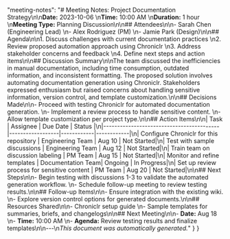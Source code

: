 "meeting-notes": "# Meeting Notes: Project Documentation Strategy\n\n**Date:** 2023-10-06  \n**Time:** 10:00 AM  \n**Duration:** 1 hour  \n**Meeting Type:** Planning Discussion\n\n## Attendees\n\n- Sarah Chen (Engineering Lead)  \n- Alex Rodriguez (PM)  \n- Jamie Park (Design)\n\n## Agenda\n\n1. Discuss challenges with current documentation practices  \n2. Review proposed automation approach using Chroniclr  \n3. Address stakeholder concerns and feedback  \n4. Define next steps and action items\n\n## Discussion Summary\n\nThe team discussed the inefficiencies in manual documentation, including time consumption, outdated information, and inconsistent formatting. The proposed solution involves automating documentation generation using Chroniclr. Stakeholders expressed enthusiasm but raised concerns about handling sensitive information, version control, and template customization.\n\n## Decisions Made\n\n- Proceed with testing Chroniclr for automated documentation generation.  \n- Implement a review process to handle sensitive content.  \n- Allow template customization per project type.\n\n## Action Items\n\n| Task                                     | Assignee         | Due Date   | Status     |\n|------------------------------------------|------------------|------------|------------|\n| Configure Chroniclr for this repository | Engineering Team | Aug 10     | Not Started|\n| Test with sample discussions            | Engineering Team | Aug 12     | Not Started|\n| Train team on discussion labeling       | PM Team          | Aug 15     | Not Started|\n| Monitor and refine templates            | Documentation Team| Ongoing    | In Progress|\n| Set up review process for sensitive content | PM Team      | Aug 20     | Not Started|\n\n## Next Steps\n\n- Begin testing with discussions 1-3 to validate the automated generation workflow.  \n- Schedule follow-up meeting to review testing results.\n\n## Follow-up Items\n\n- Ensure integration with the existing wiki.  \n- Explore version control options for generated documents.\n\n## Resources Shared\n\n- Chroniclr setup guide  \n- Sample templates for summaries, briefs, and changelogs\n\n## Next Meeting\n\n- **Date:** Aug 18  \n- **Time:** 10:00 AM  \n- **Agenda:** Review testing results and finalize templates\n\n---\n*This document was automatically generated.*"
  }
}
```